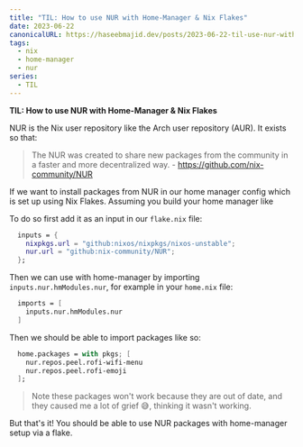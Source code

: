 ```yaml
---
title: "TIL: How to use NUR with Home-Manager & Nix Flakes"
date: 2023-06-22
canonicalURL: https://haseebmajid.dev/posts/2023-06-22-til-use-nur-with-home-manager-flake/
tags:
  - nix
  - home-manager
  - nur
series:
  - TIL
---
```


**TIL: How to use NUR with Home-Manager & Nix Flakes**

NUR is the Nix user repository like the Arch user repository (AUR). It exists so that:

> The NUR was created to share new packages from the community in a faster and more decentralized way. - https://github.com/nix-community/NUR

If we want to install packages from NUR in our home manager config which is set up using Nix Flakes.
Assuming you build your home manager like

To do so first add it as an input in our `flake.nix` file:

```nix
  inputs = {
    nixpkgs.url = "github:nixos/nixpkgs/nixos-unstable";
    nur.url = "github:nix-community/NUR";
  };
```

Then we can use with home-manager by importing `inputs.nur.hmModules.nur`, for example in your `home.nix` file:

```nix
  imports = [
    inputs.nur.hmModules.nur
  ]
```

Then we should be able to import packages like so:

```nix
  home.packages = with pkgs; [
    nur.repos.peel.rofi-wifi-menu
    nur.repos.peel.rofi-emoji
  ];
```

> Note these packages won't work because they are out of date, and they caused me a lot of grief 😅, thinking it wasn't working.

But that's it! You should be able to use NUR packages with home-manager setup via a flake.
